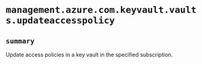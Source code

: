 # `management.azure.com.keyvault.vaults.updateaccesspolicy`

## `summary`
Update access policies in a key vault in the specified subscription.


